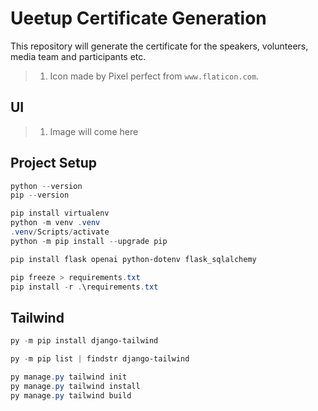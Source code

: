 # Ueetup Certificate Generation

This repository will generate the certificate for the speakers, volunteers, media team and participants etc.

> 1. Icon made by Pixel perfect from `www.flaticon.com`.

## UI

> 1. Image will come here

## Project Setup

```powershell
python --version
pip --version

pip install virtualenv
python -m venv .venv
.venv/Scripts/activate
python -m pip install --upgrade pip

pip install flask openai python-dotenv flask_sqlalchemy

pip freeze > requirements.txt
pip install -r .\requirements.txt
```

## Tailwind

```powershell
py -m pip install django-tailwind

py -m pip list | findstr django-tailwind

py manage.py tailwind init
py manage.py tailwind install
py manage.py tailwind build
```

